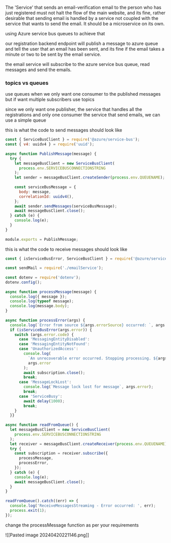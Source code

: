 The 'Service' that sends an email-verification email to the person who has just registered must not halt the flow of the main website, and its fine, rather desirable that sending email is handled by a service not coupled with the service that wants to send the email.
It should be a microservice on its own.

using Azure service bus queues to achieve that

our registration backend endpoint will publish a message to azure queue and tell the user that an email has been sent, and its fine if the email takes a minute or two to be sent by the email service.

the email service will subscribe to the azure service bus queue, read messages and send the emails.

### topics vs queues
use queues when we only want one consumer to the published messages
but if want multiple subscribers use topics

since we only want one publisher, the service that handles all the registrations and only one consumer the service that send emails, we can use a simple queue

this is what the code to send messages should look like

```js
const { ServiceBusClient } = require('@azure/service-bus');  
const { v4: uuidv4 } = require('uuid');  
  
async function PublishMessage(message) {  
  try {  
    let messageBusClient = new ServiceBusClient(  
      process.env.SERVICEBUSCONNECTIONSTRING  
    );  
    let sender = messageBusClient.createSender(process.env.QUEUENAME);  
  
    const serviceBusMessage = {  
      body: message,  
      correlationId: uuidv4(),  
    };  
    await sender.sendMessages(serviceBusMessage);  
    await messageBusClient.close();  
  } catch (e) {  
    console.log(e);  
  }  
}  
  
module.exports = PublishMessage;
```

this is what the code to receive messages should look like

```js
const { isServiceBusError, ServiceBusClient } = require('@azure/service-bus');  
  
const sendMail = require('./emailService');  
  
const dotenv = require('dotenv');  
dotenv.config();  
  
async function processMessage(message) {  
  console.log({ message });  
  console.log(typeof message);  
  console.log(message.body);  
}  
  
async function processError(args) {  
  console.log(`Error from source ${args.errorSource} occurred: `, args.error);  
  if (isServiceBusError(args.error)) {  
    switch (args.error.code) {  
      case 'MessagingEntityDisabled':  
      case 'MessagingEntityNotFound':  
      case 'UnauthorizedAccess':  
        console.log(  
          `An unrecoverable error occurred. Stopping processing. ${args.error.code}`,  
          args.error  
        );  
        await subscription.close();  
        break;  
      case 'MessageLockLost':  
        console.log(`Message lock lost for message`, args.error);  
        break;  
      case 'ServiceBusy':  
        await delay(1000);  
        break;  
    }  
  }}  
  
async function readFromQueue() {  
  let messageBusClient = new ServiceBusClient(  
    process.env.SERVICEBUSCONNECTIONSTRING  
  );  
  let receiver = messageBusClient.createReceiver(process.env.QUEUENAME);  
  try {  
    const subscription = receiver.subscribe({  
      processMessage,  
      processError,  
    });  
  } catch (e) {  
    console.log(e);  
    await messageBusClient.close();  
  }  
}  
  
readFromQueue().catch((err) => {  
  console.log('ReceiveMessagesStreaming - Error occurred: ', err);  
  process.exit(1);  
});
```

change the processMessage function as per your requirements

![[Pasted image 20240420221146.png]]